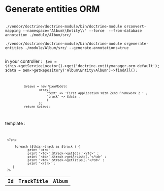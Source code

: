 <h1>Generate entities ORM </h1>
<code>
./vendor/doctrine/doctrine-module/bin/doctrine-module orconvert-mapping --namespace="Album\\Entity\\" --force  --from-database annotation ./module/Album/src/  <br/>
./vendor/doctrine/doctrine-module/bin/doctrine-module orgenerate-entities ./module/Album/src/ --generate-annotations=true

</code>


in your controller : 
<code>
              $em = $this->getServiceLocator()->get('doctrine.entitymanager.orm_default');
              $data = $em->getRepository('Album\Entity\Album')->findAll();
 
              
              $views = new ViewModel(
                      array(
                          'text' => 'First Application With Zend Framework 2 ' , 
                          'track' => $data , 
                          )
                      );
              return $views;
</code>

template  : 
<code>
<table class="table table-bordered">
            <tr>
                <th>Id</th>
                <th>TrackTitle</th>
                <th>Album</th>
            </tr>
            

     <?php
        
         foreach ($this->track as $track ) { 
                print '<tr>' ; 
                print '<td>'.$track->getId().'</td>' ; 
                print '<td>'.$track->getArtist().'</td>' ; 
                print '<td>'.$track->getTitle().'</td>' ; 
                print '</tr>' ; 
        }
     ?>
            
</table>
</code>
